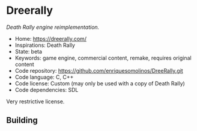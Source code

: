 # Dreerally

_Death Rally engine reimplementation._

- Home: https://dreerally.com/
- Inspirations: Death Rally
- State: beta
- Keywords: game engine, commercial content, remake, requires original content
- Code repository: https://github.com/enriquesomolinos/DreeRally.git
- Code language: C, C++
- Code license: Custom (may only be used with a copy of Death Rally)
- Code dependencies: SDL

Very restrictive license.

## Building

